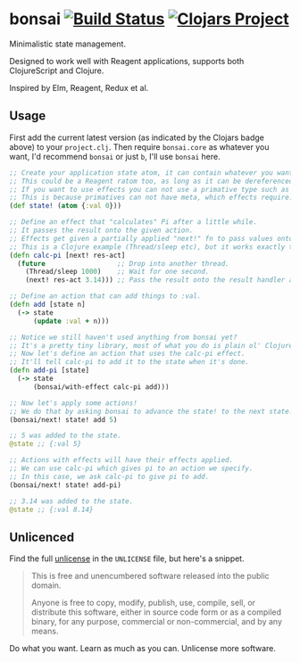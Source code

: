 # bonsai [![Build Status](https://travis-ci.org/Olical/bonsai.svg?branch=master)](https://travis-ci.org/Olical/bonsai) [![Clojars Project](https://img.shields.io/clojars/v/olical/bonsai.svg)](https://clojars.org/olical/bonsai)

Minimalistic state management.

Designed to work well with Reagent applications, supports both ClojureScript and Clojure.

Inspired by Elm, Reagent, Redux et al.

## Usage

First add the current latest version (as indicated by the Clojars badge above) to your `project.clj`. Then require `bonsai.core` as whatever you want, I'd recommend `bonsai` or just `b`, I'll use `bonsai` here.

```clojure
;; Create your application state atom, it can contain whatever you want.
;; This could be a Reagent ratom too, as long as it can be dereferenced and swapped.
;; If you want to use effects you can not use a primative type such as a number.
;; This is because primatives can not have meta, which effects require.
(def state! (atom {:val 0}))

;; Define an effect that "calculates" Pi after a little while.
;; It passes the result onto the given action.
;; Effects get given a partially applied "next!" fn to pass values onto further actions.
;; This is a Clojure example (Thread/sleep etc), but it works exactly the same in ClojureScript.
(defn calc-pi [next! res-act]
  (future                  ;; Drop into another thread.
    (Thread/sleep 1000)    ;; Wait for one second.
    (next! res-act 3.14))) ;; Pass the result onto the result handler action.

;; Define an action that can add things to :val.
(defn add [state n]
  (-> state
      (update :val + n)))

;; Notice we still haven't used anything from bonsai yet?
;; It's a pretty tiny library, most of what you do is plain ol' Clojure(Script).
;; Now let's define an action that uses the calc-pi effect.
;; It'll tell calc-pi to add it to the state when it's done.
(defn add-pi [state]
  (-> state
      (bonsai/with-effect calc-pi add)))

;; Now let's apply some actions!
;; We do that by asking bonsai to advance the state! to the next state! using an action.
(bonsai/next! state! add 5)

;; 5 was added to the state.
@state ;; {:val 5}

;; Actions with effects will have their effects applied.
;; We can use calc-pi which gives pi to an action we specify.
;; In this case, we ask calc-pi to give pi to add.
(bonsai/next! state! add-pi)

;; 3.14 was added to the state.
@state ;; {:val 8.14}
```

## Unlicenced

Find the full [unlicense][] in the `UNLICENSE` file, but here's a snippet.

>This is free and unencumbered software released into the public domain.
>
>Anyone is free to copy, modify, publish, use, compile, sell, or distribute this software, either in source code form or as a compiled binary, for any purpose, commercial or non-commercial, and by any means.

Do what you want. Learn as much as you can. Unlicense more software.

[unlicense]: http://unlicense.org/
